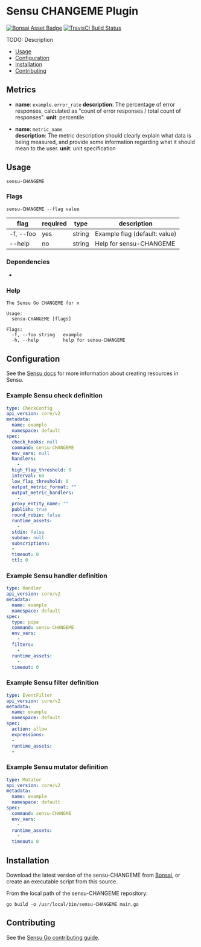 # Sensu CHANGEME Plugin

[![Bonsai Asset Badge](https://img.shields.io/badge/sensu--CHANGEME--plugin-Download%20on%20Bonsai-brightgreen.svg?colorB=89C967&logo=sensu)](https://bonsai.sensu.io/assets/CHANGEME/CHANGEME-email-plugin) [![TravisCI Build Status](https://travis-ci.org/sensu/sensu-email-handler.svg?branch=master)](https://travis-ci.org/sensu/sensu-email-handler)

TODO: Description

<!-- For a single repository containing multiple Sensu plugins, use the plugin collection README template: https://github.com/sensu/sensu-go-plugin/blob/master/COLLECTION-README.md -->

- [Usage](#usage)
- [Configuration](#configuration)
- [Installation](#installation)
- [Contributing](#contributing)

## Metrics
<!-- Include this section if the plugin collects metrics. -->

- **name**: `example.error_rate`
  **description**: The percentage of error responses, calculated as "count of
  error responses / total count of responses".
  **unit**: percentile

- **name**: `metric_name`  
  **description**: The metric description should clearly explain what data is
  being measured, and provide some information regarding what it should mean to the user.
  **unit**: unit specification

## Usage

```
sensu-CHANGEME
```

### Flags

```
sensu-CHANGEME --flag value
```

| flag        | required | type    | description                   |
| ----------- | -------- | ------- | ----------------------------- |
| -f, --foo   | yes      | string  | Example flag (default: value) |
| --help      | no       | string  | Help for sensu-CHANGEME       |

### Dependencies

- 

### Help

```
The Sensu Go CHANGEME for x

Usage:
  sensu-CHANGEME [flags]

Flags:
  -f, --foo string   example
  -h, --help         help for sensu-CHANGEME
```

## Configuration

See the [Sensu docs](https://docs.sensu.io/sensu-go/latest/reference/) for more information about creating resources in Sensu.

### Example Sensu check definition
<!-- Include an example mutator definition for check and handler plugins. -->

```yml
type: CheckConfig
api_version: core/v2
metadata:
  name: example
  namespace: default
spec:
  check_hooks: null
  command: sensu-CHANGEME
  env_vars: null
  handlers:
    - 
  high_flap_threshold: 0
  interval: 60
  low_flap_threshold: 0
  output_metric_format: ""
  output_metric_handlers:
    - 
  proxy_entity_name: ""
  publish: true
  round_robin: false
  runtime_assets:
    - 
  stdin: false
  subdue: null
  subscriptions:
  - 
  timeout: 0
  ttl: 0
```

### Example Sensu handler definition
<!-- Include an example mutator definition for handler, mutator, and filter plugins. -->

```yml
type: Handler
api_version: core/v2
metadata:
  name: example
  namespace: default
spec:
  type: pipe
  command: sensu-CHANGEME
  env_vars:
    - 
  filters:
    - 
  runtime_assets:
    - 
  timeout: 0
```

### Example Sensu filter definition
<!-- Include an example mutator definition only for filter plugins. -->

```yml
type: EventFilter
api_version: core/v2
metadata:
  name: example
  namespace: default
spec:
  action: allow
  expressions:
  - 
  runtime_assets:
  - 
```

### Example Sensu mutator definition
<!-- Include an example mutator definition only for mutator plugins. -->

```yml
type: Mutator
api_version: core/v2
metadata:
  name: example
  namespace: default
spec:
  command: sensu-CHANGME
  env_vars:
    - 
  runtime_assets:
    - 
  timeout: 0
```

## Installation

Download the latest version of the sensu-CHANGEME from [Bonsai](http://bonsai.sensu.io/assets/CHANGEME/CHANGEME),
or create an executable script from this source.

From the local path of the sensu-CHANGEME repository:

```
go build -o /usr/local/bin/sensu-CHANGEME main.go
```

## Contributing

See the [Sensu Go contributing guide](https://github.com/sensu/sensu-go/blob/master/CONTRIBUTING.md).
